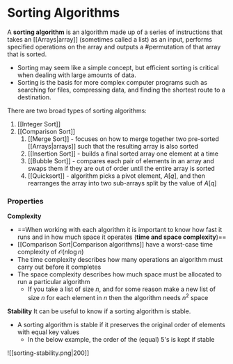 # Sorting Algorithms

A **sorting algorithm** is an algorithm made up of a series of instructions that takes an [[Arrays|array]] (sometimes called a list) as an input, performs specified operations on the array and outputs a #permutation of that array that is sorted.

- Sorting may seem like a simple concept, but efficient sorting is critical when dealing with large amounts of data. 
- Sorting is the basis for more complex computer programs such as searching for files, compressing data, and finding the shortest route to a destination.

There are two broad types of sorting algorithms:
1. [[Integer Sort]]
2. [[Comparison Sort]]
	1. [[Merge Sort]] - focuses on how to merge together two pre-sorted [[Arrays|arrays]] such that the resulting array is also sorted
	2. [[Insertion Sort]] - builds a final sorted array one element at a time
	3. [[Bubble Sort]] - compares each pair of elements in an array and swaps them if they are out of order until the entire array is sorted
	4. [[Quicksort]] - algorithm picks a pivot element, $A[q]$, and then rearranges the array into two sub-arrays split by the value of $A[q]$

### Properties
**Complexity**
- ==When working with each algorithm it is important to know how fast it runs and in how much space it operates (**time and space complexity**)==
- [[Comparison Sort|Comparison algorithms]] have a worst-case time complexity of $\mathcal{O}(n\log{n})$
- The time complexity describes how many operations an algorithm must carry out before it completes
- The space complexity describes how much space must be allocated to run a particular algorithm
	- If you take a list of size $n$, and for some reason make a new list of size $n$ for each element in $n$ then the algorithm needs $n^2$ space

**Stability**
It can be useful to know if a sorting algorithm is stable. 

- A sorting algorithm is stable if it preserves the original order of elements with equal key values
	- In the below example, the order of the (equal) 5's is kept if stable

![[sorting-stability.png|200]]